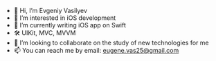 - 👋 Hi, I’m Evgeniy Vasilyev
- 👀 I’m interested in iOS development
- 🌱 I’m currently writing iOS app on Swift
- 🛠 UIKit, MVC, MVVM
- 💞️ I’m looking to collaborate on the study of new technologies for me
- 📫 You can reach me by email: eugene.vas25@gmail.com

<!---
eugenevas/eugenevas is a ✨ special ✨ repository because its `README.md` (this file) appears on your GitHub profile.
You can click the Preview link to take a look at your changes.
--->
